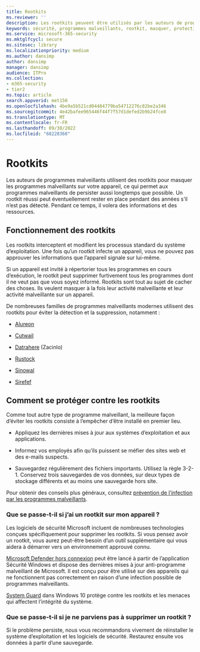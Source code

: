 ```yaml
---
title: Rootkits
ms.reviewer: ''
description: Les rootkits peuvent être utilisés par les auteurs de programmes malveillants pour masquer le code malveillant sur votre ordinateur et rendre les programmes malveillants ou les logiciels potentiellement indésirables plus difficiles à supprimer.
keywords: sécurité, programmes malveillants, rootkit, masquer, protection, masquage, WDSI, MMPC, Centre de protection Microsoft contre les programmes malveillants, rootkits, Sirefef, Rustock, Sinowal, Cutwail, malware, virus
ms.service: microsoft-365-security
ms.mktglfcycl: secure
ms.sitesec: library
ms.localizationpriority: medium
ms.author: dansimp
author: dansimp
manager: dansimp
audience: ITPro
ms.collection:
- m365-security
- tier2
ms.topic: article
search.appverid: met150
ms.openlocfilehash: 4be9a5b521cd04484779ba54712276c82be2a346
ms.sourcegitcommit: 4e42bafee965446f44f7f57d1defed2b9b24fce8
ms.translationtype: MT
ms.contentlocale: fr-FR
ms.lasthandoff: 09/30/2022
ms.locfileid: "68228360"
---
```

# <a name="rootkits"></a>Rootkits

Les auteurs de programmes malveillants utilisent des rootkits pour masquer les programmes malveillants sur votre appareil, ce qui permet aux programmes malveillants de persister aussi longtemps que possible. Un rootkit réussi peut éventuellement rester en place pendant des années s’il n’est pas détecté. Pendant ce temps, il volera des informations et des ressources.

## <a name="how-rootkits-work"></a>Fonctionnement des rootkits

Les rootkits interceptent et modifient les processus standard du système d’exploitation. Une fois qu’un rootkit infecte un appareil, vous ne pouvez pas approuver les informations que l’appareil signale sur lui-même.

Si un appareil est invité à répertorier tous les programmes en cours d’exécution, le rootkit peut supprimer furtivement tous les programmes dont il ne veut pas que vous soyez informé. Rootkits sont tout au sujet de cacher des choses. Ils veulent masquer à la fois leur activité malveillante et leur activité malveillante sur un appareil.

De nombreuses familles de programmes malveillants modernes utilisent des rootkits pour éviter la détection et la suppression, notamment :

* [Alureon](https://www.microsoft.com/security/portal/threat/encyclopedia/Entry.aspx?Name=Win32%2fAlureon)

* [Cutwail](https://www.microsoft.com/security/portal/threat/encyclopedia/Entry.aspx?Name=Win32%2fCutwail)

* [Datrahere](https://www.microsoft.com/wdsi/threats/malware-encyclopedia-description?Name=Trojan:Win64/Detrahere) (Zacinlo)

* [Rustock](https://www.microsoft.com/security/portal/threat/encyclopedia/entry.aspx?Name=Win32%2fRustock)

* [Sinowal](https://www.microsoft.com/security/portal/threat/encyclopedia/Entry.aspx?Name=Win32%2fSinowal)

* [Sirefef](https://www.microsoft.com/security/portal/threat/encyclopedia/Entry.aspx?Name=Win32%2fSirefef)

## <a name="how-to-protect-against-rootkits"></a>Comment se protéger contre les rootkits

Comme tout autre type de programme malveillant, la meilleure façon d’éviter les rootkits consiste à l’empêcher d’être installé en premier lieu.

* Appliquez les dernières mises à jour aux systèmes d’exploitation et aux applications.

* Informez vos employés afin qu’ils puissent se méfier des sites web et des e-mails suspects.

* Sauvegardez régulièrement des fichiers importants. Utilisez la règle 3-2-1. Conservez trois sauvegardes de vos données, sur deux types de stockage différents et au moins une sauvegarde hors site.

Pour obtenir des conseils plus généraux, consultez [prévention de l’infection par les programmes malveillants](prevent-malware-infection.md).

### <a name="what-if-i-think-i-have-a-rootkit-on-my-device"></a>Que se passe-t-il si j’ai un rootkit sur mon appareil ?

Les logiciels de sécurité Microsoft incluent de nombreuses technologies conçues spécifiquement pour supprimer les rootkits. Si vous pensez avoir un rootkit, vous aurez peut-être besoin d’un outil supplémentaire qui vous aidera à démarrer vers un environnement approuvé connu.

[Microsoft Defender hors connexion](https://support.microsoft.com/help/17466/microsoft-defender-offline-help-protect-my-pc) peut être lancé à partir de l’application Sécurité Windows et dispose des dernières mises à jour anti-programme malveillant de Microsoft. Il est conçu pour être utilisé sur des appareils qui ne fonctionnent pas correctement en raison d’une infection possible de programmes malveillants.

[System Guard](https://cloudblogs.microsoft.com/microsoftsecure/2017/10/23/hardening-the-system-and-maintaining-integrity-with-windows-defender-system-guard/) dans Windows 10 protège contre les rootkits et les menaces qui affectent l’intégrité du système.

### <a name="what-if-i-cant-remove-a-rootkit"></a>Que se passe-t-il si je ne parviens pas à supprimer un rootkit ?

Si le problème persiste, nous vous recommandons vivement de réinstaller le système d’exploitation et les logiciels de sécurité. Restaurez ensuite vos données à partir d’une sauvegarde.
